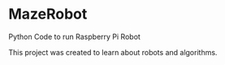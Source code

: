 # MazeRobot
Python Code to run Raspberry Pi Robot

This project was created to learn about robots and algorithms.
